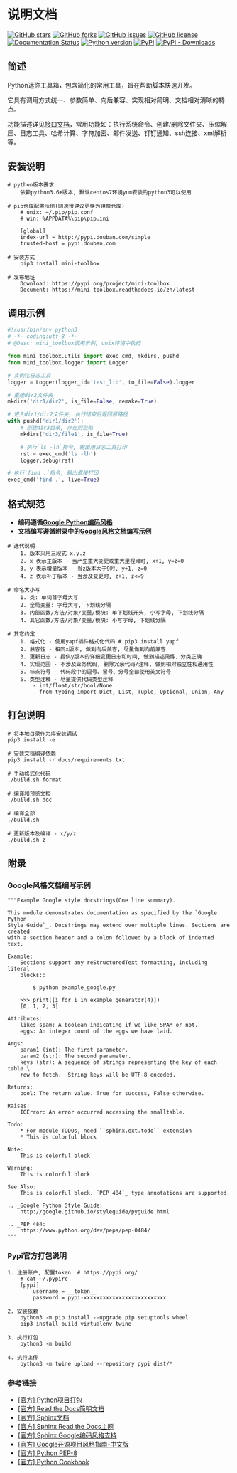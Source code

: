 # 说明文档
  
  [![GitHub stars][github-stars-badge]][github-stars-link]
  [![GitHub forks][github-forks-badge]][github-forks-link]
  [![GitHub issues][github-issues-badge]][github-issues-link]
  [![GitHub license][github-license-badge]][github-license-link]
  [![Documentation Status][rtd-badge]][rtd-link]
  [![Python version][python-badge]][pypi-link]
  [![PyPI][pypi-badge]][pypi-link]
  [![PyPI - Downloads][install-badge]][install-link]

## 简述

Python迷你工具箱，包含简化的常用工具，旨在帮助脚本快速开发。

它具有调用方式统一、参数简单、向后兼容、实现相对简明、文档相对清晰的特点。

功能描述详见[接口文档][rtd-link]，常用功能如：执行系统命令、创建/删除文件夹、压缩解压、日志工具、哈希计算、字符加密、邮件发送、钉钉通知、ssh连接、xml解析等。

## 安装说明

```shell
# python版本要求
    依赖python3.6+版本, 默认centos7环境yum安装的python3可以使用
    
# pip仓库配置示例(网速慢建议更换为镜像仓库)
    # unix: ~/.pip/pip.conf
    # win: %APPDATA%\pip\pip.ini
    
    [global]
    index-url = http://pypi.douban.com/simple
    trusted-host = pypi.douban.com

# 安装方式
    pip3 install mini-toolbox
    
# 发布地址
    Download: https://pypi.org/project/mini-toolbox
    Document: https://mini-toolbox.readthedocs.io/zh/latest
```

## 调用示例

```python
#!/usr/bin/env python3
# -*- coding:utf-8 -*-
# @Desc: mini_toolbox调用示例, unix环境中执行

from mini_toolbox.utils import exec_cmd, mkdirs, pushd
from mini_toolbox.logger import Logger

# 实例化日志工具
logger = Logger(logger_id='test_lib', to_file=False).logger

# 重建dir2文件夹
mkdirs('dir1/dir2', is_file=False, remake=True)

# 进入dir1/dir2文件夹, 执行结束后返回原路径
with pushd('dir1/dir2'):
    # 创建dir3目录, 存在则忽略
    mkdirs('dir3/file1', is_file=True)

    # 执行`ls -lh`指令, 输出用日志工具打印
    rst = exec_cmd('ls -lh')
    logger.debug(rst)

# 执行`find .`指令, 输出直接打印
exec_cmd('find .', live=True)
```

## 格式规范

- **编码遵循[Google Python编码风格][google-style]**
- **文档编写遵循附录中的[Google风格文档编写示例](#sphinx-google-style)**


```shell
# 迭代说明
    1. 版本采用三段式 x.y.z
    2. x 表示主版本 - 当产生重大变更或重大里程碑时, x+1, y=z=0
    3. y 表示增量版本 - 当z版本大于9时, y+1, z=0
    4. z 表示补丁版本 - 当涉及变更时, z+1, z<=9

# 命名大小写
    1. 类: 单词首字母大写
    2. 全局变量: 字母大写, 下划线分隔
    3. 内部函数/方法/对象/变量/模块: 单下划线开头, 小写字母, 下划线分隔
    4. 其它函数/方法/对象/变量/模块: 小写字母, 下划线分隔
    
# 其它约定
    1. 格式化 - 使用yapf插件格式化代码 # pip3 install yapf
    2. 兼容性 - 相同x版本, 做到向后兼容, 尽量做到向前兼容
    3. 更新日志 - 提供y版本的详细变更日志和时间, 做到描述简练、分类正确
    4. 实现范围 - 不涉及业务代码, 删除冗余代码/注释, 做到相对独立性和通用性
    5. 标点符号 - 代码段中的逗号、冒号、分号全部使用英文符号
    5. 类型注释 - 尽量提供代码类型注释
        - int/float/str/bool/None
        - from typing import Dict, List, Tuple, Optional, Union, Any
```

## 打包说明

``` shell
# 将本地目录作为库安装调试
pip3 install -e .

# 安装文档编译依赖
pip3 install -r docs/requirements.txt

# 手动格式化代码
./build.sh format

# 编译和预览文档
./build.sh doc

# 编译全部
./build.sh

# 更新版本及编译 - x/y/z
./build.sh z
```

## 附录

<a id="sphinx-google-style"></a>

### Google风格文档编写示例

```shell
"""Example Google style docstrings(One line summary).

This module demonstrates documentation as specified by the `Google Python
Style Guide`_. Docstrings may extend over multiple lines. Sections are created
with a section header and a colon followed by a block of indented text.

Example:
    Sections support any reStructuredText formatting, including literal 
    blocks::

        $ python example_google.py

    >>> print([i for i in example_generator(4)])
    [0, 1, 2, 3]

Attributes:
    likes_spam: A boolean indicating if we like SPAM or not.
    eggs: An integer count of the eggs we have laid.

Args:
    param1 (int): The first parameter.
    param2 (str): The second parameter.
    keys (str): A sequence of strings representing the key of each table \
    row to fetch.  String keys will be UTF-8 encoded.

Returns:
    bool: The return value. True for success, False otherwise.

Raises:
    IOError: An error occurred accessing the smalltable.

Todo:
    * For module TODOs, need ``sphinx.ext.todo`` extension
    * This is colorful block

Note:
    This is colorful block

Warning:
    This is colorful block

See Also:
    This is colorful block. `PEP 484`_ type annotations are supported.

.. _Google Python Style Guide:
    http://google.github.io/styleguide/pyguide.html

.. _PEP 484:
    https://www.python.org/dev/peps/pep-0484/
"""
```

### Pypi官方打包说明

```shell
1. 注册账户, 配置token  # https://pypi.org/
    # cat ~/.pypirc
    [pypi]
        username = __token__
        password = pypi-xxxxxxxxxxxxxxxxxxxxxxxxxx
    
2. 安装依赖
    python3 -m pip install --upgrade pip setuptools wheel
    pip3 install build virtualenv twine

3. 执行打包
    python3 -m build

4. 执行上传
    python3 -m twine upload --repository pypi dist/*
```


### 参考链接

- [[官方] Python项目打包](https://packaging.python.org/en/latest/tutorials/packaging-projects/)
- [[官方] Read the Docs简明文档](https://docs.readthedocs.io/en/stable/)
- [[官方] Sphinx文档](https://www.sphinx-doc.org/en/master/index.html)
- [[官方] Sphinx Read the Docs主题](https://sphinx-rtd-theme.readthedocs.io/en/stable/index.html)
- [[官方] Sphinx Google编码风格支持](https://sphinxcontrib-napoleon.readthedocs.io/en/latest/)
- [[官方] Google开源项目风格指南-中文版][google-style]
- [[官方] Python PEP-8](https://peps.python.org/pep-0008)
- [[官方] Python Cookbook](https://python3-cookbook.readthedocs.io/zh_CN/latest/copyright.html)

[google-style]: https://zh-google-styleguide.readthedocs.io/en/latest/google-python-styleguide/

[github-stars-badge]: https://img.shields.io/github/stars/gnzhoutian/mini_toolbox.svg
[github-stars-link]: https://github.com/gnzhoutian/mini_toolbox/stargazers

[github-forks-badge]: https://img.shields.io/github/forks/gnzhoutian/mini_toolbox.svg
[github-forks-link]: https://github.com/gnzhoutian/mini_toolbox/network

[github-issues-badge]: https://img.shields.io/github/issues/gnzhoutian/mini_toolbox.svg
[github-issues-link]: https://github.com/gnzhoutian/mini_toolbox/issues

[github-license-badge]: https://img.shields.io/badge/license-MIT-blue.svg
[github-license-link]: https://raw.githubusercontent.com/gnzhoutian/mini_toolbox/main/LICENSE

[python-badge]: https://img.shields.io/badge/python-3.6%2B-orange
[python-link]: https://pypi.org/project/mini-toolbox

[rtd-badge]: https://readthedocs.org/projects/mini-toolbox/badge/?version=latest
[rtd-link]: https://mini-toolbox.readthedocs.io/zh/latest/?badge=latest

[pypi-badge]: https://img.shields.io/pypi/v/mini-toolbox.svg
[pypi-link]: https://pypi.org/project/mini-toolbox

[install-badge]: https://img.shields.io/pypi/dw/mini-toolbox?label=pypi%20installs
[install-link]: https://pypistats.org/packages/mini-toolbox
